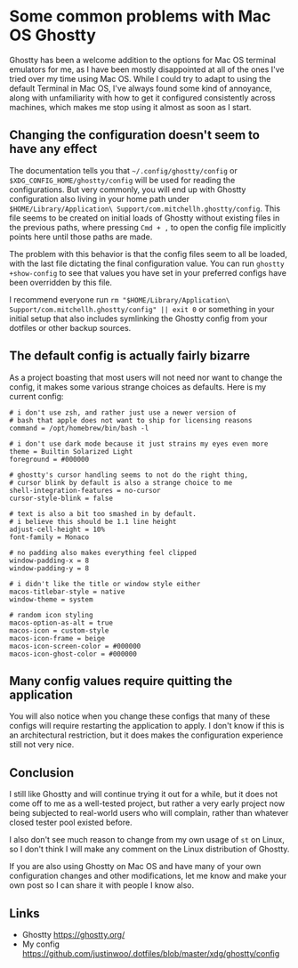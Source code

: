 # Some common problems with Mac OS Ghostty

Ghostty has been a welcome addition to the options for Mac OS terminal emulators for me, as I have been mostly disappointed at all of the ones I've tried over my time using Mac OS. While I could try to adapt to using the default Terminal in Mac OS, I've always found some kind of annoyance, along with unfamiliarity with how to get it configured consistently across machines, which makes me stop using it almost as soon as I start.

## Changing the configuration doesn't seem to have any effect

The documentation tells you that `~/.config/ghostty/config` or `$XDG_CONFIG_HOME/ghostty/config` will be used for reading the configurations. But very commonly, you will end up with Ghostty configuration also living in your home path under `$HOME/Library/Application\ Support/com.mitchellh.ghostty/config`. This file seems to be created on initial loads of Ghostty without existing files in the previous paths, where pressing `Cmd + ,` to open the config file implicitly points here until those paths are made.

The problem with this behavior is that the config files seem to all be loaded, with the last file dictating the final configuration value. You can run `ghostty +show-config` to see that values you have set in your preferred configs have been overridden by this file.

I recommend everyone run `rm "$HOME/Library/Application\ Support/com.mitchellh.ghostty/config" || exit 0` or something in your initial setup that also includes symlinking the Ghostty config from your dotfiles or other backup sources.

## The default config is actually fairly bizarre

As a project boasting that most users will not need nor want to change the config, it makes some various strange choices as defaults. Here is my current config:

```
# i don't use zsh, and rather just use a newer version of
# bash that apple does not want to ship for licensing reasons
command = /opt/homebrew/bin/bash -l

# i don't use dark mode because it just strains my eyes even more
theme = Builtin Solarized Light
foreground = #000000

# ghostty's cursor handling seems to not do the right thing,
# cursor blink by default is also a strange choice to me
shell-integration-features = no-cursor
cursor-style-blink = false

# text is also a bit too smashed in by default.
# i believe this should be 1.1 line height
adjust-cell-height = 10%
font-family = Monaco

# no padding also makes everything feel clipped
window-padding-x = 8
window-padding-y = 8

# i didn't like the title or window style either
macos-titlebar-style = native
window-theme = system

# random icon styling
macos-option-as-alt = true
macos-icon = custom-style
macos-icon-frame = beige
macos-icon-screen-color = #000000
macos-icon-ghost-color = #000000
```

## Many config values require quitting the application

You will also notice when you change these configs that many of these configs will require restarting the application to apply. I don't know if this is an architectural restriction, but it does makes the configuration experience still not very nice.

## Conclusion

I still like Ghostty and will continue trying it out for a while, but it does not come off to me as a well-tested project, but rather a very early project now being subjected to real-world users who will complain, rather than whatever closed tester pool existed before.

I also don't see much reason to change from my own usage of `st` on Linux, so I don't think I will make any comment on the Linux distribution of Ghostty.

If you are also using Ghostty on Mac OS and have many of your own configuration changes and other modifications, let me know and make your own post so I can share it with people I know also.

## Links

* Ghostty https://ghostty.org/
* My config https://github.com/justinwoo/.dotfiles/blob/master/xdg/ghostty/config
